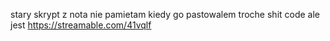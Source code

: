 stary skrypt z nota nie pamietam kiedy go pastowalem troche shit code ale jest 
https://streamable.com/41vqlf
